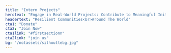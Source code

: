 ```yaml
---
title: "Intern Projects"
herotext: "Engage in Real-World Projects: Contribute to Meaningful Initiatives and Apply Your Knowledge to Address Key Challenges"
headertext: "Resilient Communities<br>Around The World"
cta1: "Donate"
cta2: "Join Now"
cta1link: "#firstsectionn"
cta2link: "join_us"
bg: "/notassets/silhouttebg.jpg"
---
```

